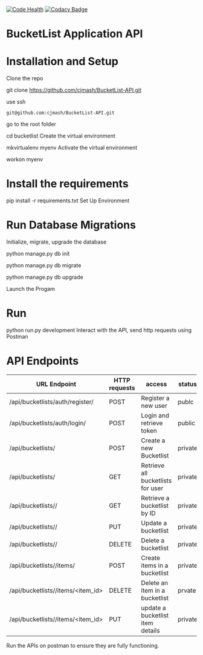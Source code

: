 [![Code Health](https://landscape.io/github/cjmash/BucketList-API/restful-api/landscape.svg?style=flat-square)](https://landscape.io/github/cjmash/BucketList-API/restful-api)    [![Codacy Badge](https://api.codacy.com/project/badge/Grade/5998ad5777634cb591392198de69ad3c)](https://www.codacy.com/app/cjmash/BucketList-API?utm_source=github.com&amp;utm_medium=referral&amp;utm_content=cjmash/BucketList-API&amp;utm_campaign=Badge_Grade)



# BucketList Application API


# Installation and Setup

Clone the repo

git clone https://github.com/cjmash/BucketList-API.git

use ssh

    git@github.com:cjmash/BucketList-API.git

go to the root folder

cd bucketlist
Create the virtual environment

mkvirtualenv myenv
Activate the virtual environment

workon myenv
# Install the requirements

pip install -r requirements.txt
Set Up Environment


# Run Database Migrations

 Initialize, migrate, upgrade the database

python manage.py db init

python manage.py db migrate

python manage.py db upgrade

Launch the Progam

# Run

python run.py development
Interact with the API, send http requests using Postman

# API Endpoints

URL Endpoint	|               HTTP requests   | access| status|
----------------|-----------------|-------------|------------------
/api/bucketlists/auth/register/   |      POST	| Register a new user|publc
/api/bucketlists/auth/login/	  |     POST	| Login and retrieve token|public
/api/bucketlists/	              |      POST	|Create a new Bucketlist|private
/api/bucketlists/	              |      GET	|     Retrieve all bucketlists for user|private
/api/bucketlists/<id>/            |  	GET	    | Retrieve a bucketlist by ID | private
/api/bucketlists/<id>/	          |      PUT	|     Update a bucketlist |private
/api/bucketlists/<id>/	          |      DELETE	| Delete a bucketlist |private
/api/bucketlists/<id>/items/      |     POST	| Create items in a bucketlist |private
/api/bucketlists/<id>/items/<item_id>|	DELETE	| Delete an item in a bucketlist |prvate
/api/bucketlists/<id>/items/<item_id>|	PUT   	|update a bucketlist item details |private

Run the APIs on postman to ensure they are fully functioning.
